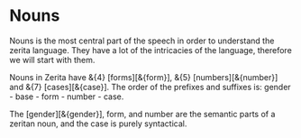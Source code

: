 # <x-trans>Nouns</x-trans>

<x-trans>Nouns is the most central part of the speech in order to understand the zerita language.</x-trans>
<x-trans>They have a lot of the intricacies of the language, therefore we will start with them.</x-trans>

<x-trans>Nouns in Zerita have &{4} [forms][&{form}], &{5} [numbers][&{number}] and &{7} [cases][&{case}].</x-trans>
<x-trans>The order of the prefixes and suffixes is: gender - base - form - number - case.</x-trans>

<x-trans>The [gender][&{gender}], form, and number are the semantic parts of a zeritan noun, and the case is purely syntactical.</x-trans>

[gender]: ./gender.md
[form]: ./form.md
[number]: ./number.md
[case]: ./cases.md
